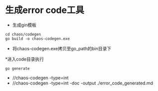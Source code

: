 # 生成error code工具

* 生成gin模板

```shell
cd chaos/codegen
go build -o chaos-codegen.exe
```

* 将chaos-codegen.exe拷贝至go_path的bin目录下

*进入code目录执行
```shell
go generate
```

* //chaos-codegen -type=int
* //chaos-codegen -type=int -doc -output ./error_code_generated.md